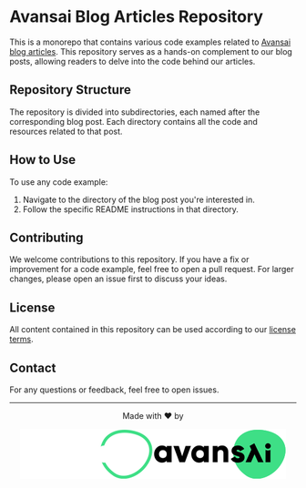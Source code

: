 # Avansai Blog Articles Repository

This is a monorepo that contains various code examples related to [Avansai blog articles](https://blog.avansai.com/). This repository serves as a hands-on complement to our blog posts, allowing readers to delve into the code behind our articles.

## Repository Structure

The repository is divided into subdirectories, each named after the corresponding blog post. Each directory contains all the code and resources related to that post.

## How to Use

To use any code example:

1. Navigate to the directory of the blog post you're interested in.
2. Follow the specific README instructions in that directory.

## Contributing

We welcome contributions to this repository. If you have a fix or improvement for a code example, feel free to open a pull request. For larger changes, please open an issue first to discuss your ideas.

## License

All content contained in this repository can be used according to our [license terms](./LICENSE).

## Contact

For any questions or feedback, feel free to open issues.

---

<div align="center">

Made with ❤️ by

[![Avansai](https://raw.githubusercontent.com/Avansai/blog-articles/main/images/avansai-logo-dark.svg#gh-dark-mode-only)![Avansai](https://raw.githubusercontent.com/Avansai/blog-articles/main/images/avansai-logo-light.svg#gh-light-mode-only)](https://avansai.com/)

</div>
